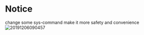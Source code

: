 # Notice
change some sys-command make it more safety and convenience
![20191206090457](https://user-images.githubusercontent.com/33111103/217462510-092b2d46-97de-493d-bc55-ff2d632b9062.jpg)

